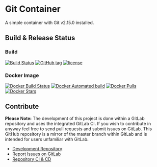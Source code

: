 # Git Container

A simple container with Git v2.15.0 installed.

## Build & Release Status

### Build

[![Build Status](https://gitlab.com/TheYorkshireDev/git-container/badges/master/build.svg)](https://gitlab.com/TheYorkshireDev/git-container/pipelines) [![GitHub tag](https://img.shields.io/github/tag/theyorkshiredev/git-container.svg)](https://github.com/theyorkshiredev/git-container/releases) [![license](https://img.shields.io/github/license/theyorkshiredev/git-container.svg)](https://github.com/theyorkshiredev/git-container/blob/master/LICENCE)

### Docker Image

[![Docker Build Status](https://img.shields.io/docker/build/theyorkshiredev/git-container.svg)](https://hub.docker.com/r/theyorkshiredev/git-container/) [![Docker Automated build](https://img.shields.io/docker/automated/theyorkshiredev/git-container.svg)](https://hub.docker.com/r/theyorkshiredev/git-container/) [![Docker Pulls](https://img.shields.io/docker/pulls/theyorkshiredev/git-container.svg)](https://hub.docker.com/r/theyorkshiredev/git-container/) [![Docker Stars](https://img.shields.io/docker/stars/theyorkshiredev/git-container.svg)](https://hub.docker.com/r/theyorkshiredev/git-container/)

## Contribute

**Please Note:** The development of this project is done within a GitLab repository and uses the integrated GitLab CI. If you wish to contribute in anyway feel free to send pull requests and submit issues on GitLab. This GitHub repository is a mirror of the master branch within GitLab and is intended for users unfamiliar with GitLab.

* [Development Repository](https://gitlab.com/TheYorkshireDev/git-container)
* [Report Issues on GitLab](https://gitlab.com/TheYorkshireDev/git-container/issues)
* [Repository CI & CD](https://gitlab.com/TheYorkshireDev/git-container/pipelines)
